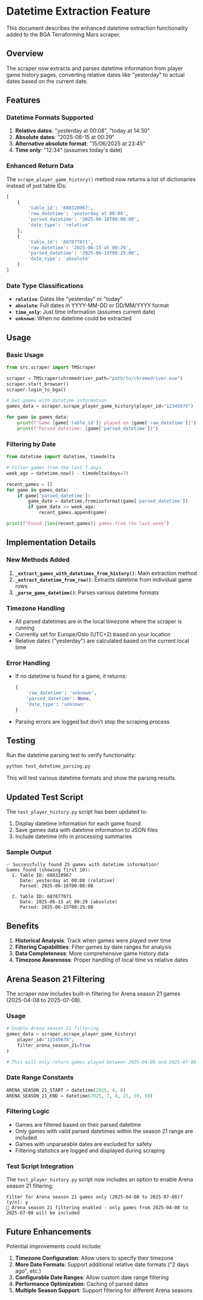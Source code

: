 # Datetime Extraction Feature

This document describes the enhanced datetime extraction functionality added to the BGA Terraforming Mars scraper.

## Overview

The scraper now extracts and parses datetime information from player game history pages, converting relative dates like "yesterday" to actual dates based on the current date.

## Features

### Datetime Formats Supported

1. **Relative dates**: "yesterday at 00:08", "today at 14:30"
2. **Absolute dates**: "2025-06-15 at 00:29"
3. **Alternative absolute format**: "15/06/2025 at 23:45"
4. **Time only**: "12:34" (assumes today's date)

### Enhanced Return Data

The `scrape_player_game_history()` method now returns a list of dictionaries instead of just table IDs:

```python
[
    {
        'table_id': '688328967',
        'raw_datetime': 'yesterday at 00:08',
        'parsed_datetime': '2025-06-16T00:08:00',
        'date_type': 'relative'
    },
    {
        'table_id': '687877071',
        'raw_datetime': '2025-06-15 at 00:29',
        'parsed_datetime': '2025-06-15T00:29:00',
        'date_type': 'absolute'
    }
]
```

### Date Type Classifications

- **`relative`**: Dates like "yesterday" or "today"
- **`absolute`**: Full dates in YYYY-MM-DD or DD/MM/YYYY format
- **`time_only`**: Just time information (assumes current date)
- **`unknown`**: When no datetime could be extracted

## Usage

### Basic Usage

```python
from src.scraper import TMScraper

scraper = TMScraper(chromedriver_path="path/to/chromedriver.exe")
scraper.start_browser()
scraper.login_to_bga()

# Get games with datetime information
games_data = scraper.scrape_player_game_history(player_id="12345678")

for game in games_data:
    print(f"Game {game['table_id']} played on {game['raw_datetime']}")
    print(f"Parsed datetime: {game['parsed_datetime']}")
```

### Filtering by Date

```python
from datetime import datetime, timedelta

# Filter games from the last 7 days
week_ago = datetime.now() - timedelta(days=7)

recent_games = []
for game in games_data:
    if game['parsed_datetime']:
        game_date = datetime.fromisoformat(game['parsed_datetime'])
        if game_date >= week_ago:
            recent_games.append(game)

print(f"Found {len(recent_games)} games from the last week")
```

## Implementation Details

### New Methods Added

1. **`_extract_games_with_datetimes_from_history()`**: Main extraction method
2. **`_extract_datetime_from_row()`**: Extracts datetime from individual game rows
3. **`_parse_game_datetime()`**: Parses various datetime formats

### Timezone Handling

- All parsed datetimes are in the local timezone where the scraper is running
- Currently set for Europe/Oslo (UTC+2) based on your location
- Relative dates ("yesterday") are calculated based on the current local time

### Error Handling

- If no datetime is found for a game, it returns:
  ```python
  {
      'raw_datetime': 'unknown',
      'parsed_datetime': None,
      'date_type': 'unknown'
  }
  ```
- Parsing errors are logged but don't stop the scraping process

## Testing

Run the datetime parsing test to verify functionality:

```bash
python test_datetime_parsing.py
```

This will test various datetime formats and show the parsing results.

## Updated Test Script

The `test_player_history.py` script has been updated to:

1. Display datetime information for each game found
2. Save games data with datetime information to JSON files
3. Include datetime info in processing summaries

### Sample Output

```
✅ Successfully found 25 games with datetime information!
Games found (showing first 10):
  1. Table ID: 688328967
     Date: yesterday at 00:08 (relative)
     Parsed: 2025-06-16T00:08:00

  2. Table ID: 687877071
     Date: 2025-06-15 at 00:29 (absolute)
     Parsed: 2025-06-15T00:29:00
```

## Benefits

1. **Historical Analysis**: Track when games were played over time
2. **Filtering Capabilities**: Filter games by date ranges for analysis
3. **Data Completeness**: More comprehensive game history data
4. **Timezone Awareness**: Proper handling of local time vs relative dates

## Arena Season 21 Filtering

The scraper now includes built-in filtering for Arena season 21 games (2025-04-08 to 2025-07-08).

### Usage

```python
# Enable Arena season 21 filtering
games_data = scraper.scrape_player_game_history(
    player_id="12345678",
    filter_arena_season_21=True
)

# This will only return games played between 2025-04-08 and 2025-07-08
```

### Date Range Constants

```python
ARENA_SEASON_21_START = datetime(2025, 4, 8)
ARENA_SEASON_21_END = datetime(2025, 7, 8, 23, 59, 59)
```

### Filtering Logic

- Games are filtered based on their parsed datetime
- Only games with valid parsed datetimes within the season 21 range are included
- Games with unparseable dates are excluded for safety
- Filtering statistics are logged and displayed during scraping

### Test Script Integration

The `test_player_history.py` script now includes an option to enable Arena season 21 filtering:

```
Filter for Arena season 21 games only (2025-04-08 to 2025-07-08)? (y/n): y
🎯 Arena season 21 filtering enabled - only games from 2025-04-08 to 2025-07-08 will be included
```

## Future Enhancements

Potential improvements could include:

1. **Timezone Configuration**: Allow users to specify their timezone
2. **More Date Formats**: Support additional relative date formats ("2 days ago", etc.)
3. **Configurable Date Ranges**: Allow custom date range filtering
4. **Performance Optimization**: Caching of parsed dates
5. **Multiple Season Support**: Support filtering for different Arena seasons

